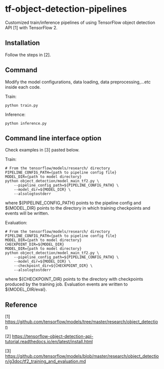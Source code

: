 # tf-object-detection-pipelines
Customized train/inference pipelines of using TensorFlow object detection API [1] with TensorFlow 2.

## Installation
Follow the steps in [2].

## Command
Modify the model configurations, data loading, data preprocessing,...etc inside each code.

Train:
```
python train.py
```

Inference:
```
python inference.py
```

## Command line interface option
Check examples in [3] pasted below.

Train:
```
# From the tensorflow/models/research/ directory
PIPELINE_CONFIG_PATH={path to pipeline config file}
MODEL_DIR={path to model directory}
python object_detection/model_main_tf2.py \
    --pipeline_config_path=${PIPELINE_CONFIG_PATH} \
    --model_dir=${MODEL_DIR} \
    --alsologtostderr
```
where ${PIPELINE_CONFIG_PATH} points to the pipeline config and ${MODEL_DIR} points to the directory in which training checkpoints and events will be written.

Evaluation:
```
# From the tensorflow/models/research/ directory
PIPELINE_CONFIG_PATH={path to pipeline config file}
MODEL_DIR={path to model directory}
CHECKPOINT_DIR=${MODEL_DIR}
MODEL_DIR={path to model directory}
python object_detection/model_main_tf2.py \
    --pipeline_config_path=${PIPELINE_CONFIG_PATH} \
    --model_dir=${MODEL_DIR} \
    --checkpoint_dir=${CHECKPOINT_DIR} \
    --alsologtostderr
```
where ${CHECKPOINT_DIR} points to the directory with checkpoints produced by the training job. Evaluation events are written to ${MODEL_DIR/eval}.

## Reference
[1] https://github.com/tensorflow/models/tree/master/research/object_detection

[2] https://tensorflow-object-detection-api-tutorial.readthedocs.io/en/latest/install.html

[3] https://github.com/tensorflow/models/blob/master/research/object_detection/g3doc/tf2_training_and_evaluation.md
